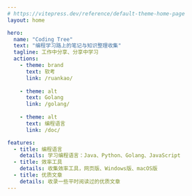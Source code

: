 ```yaml
---
# https://vitepress.dev/reference/default-theme-home-page
layout: home

hero:
  name: "Coding Tree"
  text: "编程学习路上的笔记与知识整理收集"
  tagline: 工作中分享、分享中学习
  actions:
    - theme: brand
      text: 软考
      link: /ruankao/
  
    - theme: alt
      text: Golang
      link: /golang/
  
    - theme: alt
      text: 编程语言
      link: /doc/

features:
  - title: 编程语言
    details: 学习编程语言：Java、Python、Golang、JavaScript
  - title: 效率工具
    details: 收集效率工具，网页版、Windows版、macOS版
  - title: 优质文章
    details: 收录一些平时阅读过的优质文章
---
```


